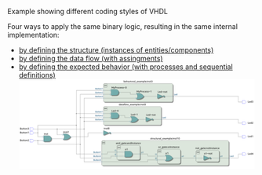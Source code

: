 Example showing different coding styles of VHDL 

Four ways to apply the same binary logic, resulting in the same internal implementation:
 * [by defining the structure (instances of entities/components)](structural_example.vhd)
 * [by defining the data flow (with assingments)](dataflow_example.vhd)
 * [by defining the expected behavior (with processes and sequential definitions)](behavioral_example.vhd)
![RTL viewer](doc/RTL_viewer.png)


